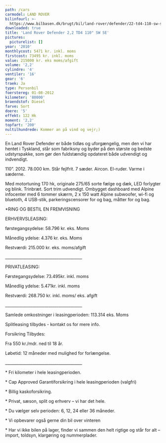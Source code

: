 ```yaml
---
path: /cars
carmodel: LAND ROVER
bilinfourl: >-
  https://www.bilbasen.dk/brugt/bil/land-rover/defender/22-td4-110-sw-se-5d/4190382
downloaded: true
title: 'Land Rover Defender 2,2 TD4 110" SW SE'
pictures:
  picturelist: []
year: '2010'
monthlycost: 5471 kr. inkl. moms
firstcost: 73495 kr. inkl. moms
value: 215000 kr. eks moms/afgift
volume: '2,2'
cylindre: '4'
ventiler: '16'
gear: '6'
traek: Ja
type: Personbil
foerstereg: 01-08-2012
kilometer: '80000'
braendstof: Diesel
farve: Sort
doere: '5'
effekt: 122 Hk
moment: '2,2'
topfart: '200'
nultilhundrede: Kommer an på vind og vejr;)
---
```

En Land Rover Defender er både tidløs og uforgængelig, men den vi har hentet i Tyskland, står som fabriksny og byder på den største og bedste udstyrspakke, som gør den fuldstændig opdateret både udvendigt og indvendigt. 

110”. 2012. 78.000 km. Står fejlfrit. 7 sæder. Aircon. El-ruder. Varme i sæderne.

Med motortuning 170 hk, originale 275/65 sorte fælge og dæk, LED forlygter og blink. Trinbræt. Sort trim udvendigt. Ombygget dashboard med Alpine infocenter med 6 tommer skærm, 2 x 150 watt Alpine subwoofer, wi-fi og bluetoth, 4 USB-stik, parkeringscensorer for og bag, måtter for og bag.



\*RING OG BESTIL EN FREMVISNING

ERHVERVSLEASING:

førstegangsydelse: 58.796 kr. eks. Moms 

Månedlig ydelse: 4.376 kr. eks. Moms

Restværdi: 215.000 kr. eks. moms/afgift

\_\_\_\_\_\_\_\_\_\_\_\_\_\_\_\_\_\_\_\_\_\_\_\_\_\_\_\_\_\_\_\_\_\_\_\_\_\__

PRIVATLEASING:

Førstegangsydelse: 73.495kr. inkl. moms

Månedlig ydelse: 5.471kr. inkl. moms

Restværdi: 268.750 kr. inkl. moms/ eks. afgift

\_\_\_\_\_\_\_\_\_\_\_\_\_\_\_\_\_\_\_\_\_\_\_\_\_\_\_\_\_\_\_\_\_\_\_\_\_\__

Samlede omkostninger i leasingperioden: 113.314 eks. Moms

Splitleasing tilbydes - kontakt os for mere info. 

Forsikring Tilbydes:

Fra 550 kr./mdr. ned til 18 år. 

Løbetid: 12 måneder med mulighed for forlængelse.

\_\_\_\_\_\_\_\_\_\_\_\_\_\_\_\_\_\_\_\_\_\_\_\_\_\_\_\_\_\_\_\_\_\_\_\_\_\__

\* Fri kilometer i hele leasingperioden.

\* Cap Approved Garantiforsikring i hele leasingperioden (valgfri)

\* Billig kaskoforsikring.

\* Privat, sæson, split og erhverv – vi har det hele.

\* Du vælger selv perioden: 6, 12, 24 eller 36 måneder.

\* Vi opbevarer også gerne din bil over vinteren

\* Har vi ikke bilen på lager, finder vi sammen den helt rigtige og står for alt – import, toldsyn, klargøring og nummerplader.
